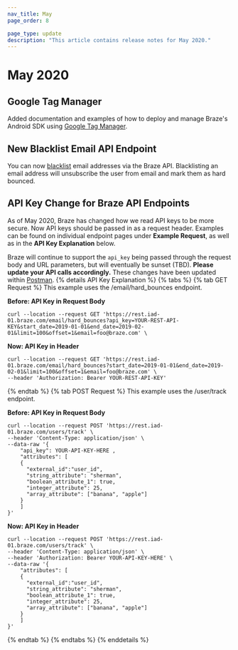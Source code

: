 ```yaml
---
nav_title: May
page_order: 8

page_type: update
description: "This article contains release notes for May 2020."
---
```

# May 2020

## Google Tag Manager

Added documentation and examples of how to deploy and manage Braze's Android SDK using [Google Tag Manager]({{site.baseurl}}/developer_guide/platform_integration_guides/android/advanced_use_cases/android_google_tag_manager/).

## New Blacklist Email API Endpoint
You can now [blacklist]({{site.baseurl}}/api/endpoints/email/post_blacklist/) email addresses via the Braze API. Blacklisting an email address will unsubscribe the user from email and mark them as hard bounced.

## API Key Change for Braze API Endpoints

As of May 2020, Braze has changed how we read API keys to be more secure. Now API keys should be passed in as a request header. Examples can be found on individual endpoint pages under __Example Request__, as well as in the __API Key Explanation__ below.

Braze will continue to support the `api_key` being passed through the request body and URL parameters, but will eventually be sunset (TBD). __Please update your API calls accordingly.__ These changes have been updated within [Postman](https://documenter.getpostman.com/view/4689407/SVYrsdsG?version=latest#intro).
{% details API Key Explanation %}
{% tabs %}
{% tab GET Request %}
This example uses the /email/hard_bounces endpoint.

__Before: API Key in Request Body__
```
curl --location --request GET 'https://rest.iad-01.braze.com/email/hard_bounces?api_key=YOUR-REST-API-KEY&start_date=2019-01-01&end_date=2019-02-01&limit=100&offset=1&email=foo@braze.com' \
```
__Now: API Key in Header__
```
curl --location --request GET 'https://rest.iad-01.braze.com/email/hard_bounces?start_date=2019-01-01&end_date=2019-02-01&limit=100&offset=1&email=foo@braze.com' \
--header 'Authorization: Bearer YOUR-REST-API-KEY'
```
{% endtab %}
{% tab POST Request %}
This example uses the /user/track endpoint.

__Before: API Key in Request Body__
```
curl --location --request POST 'https://rest.iad-01.braze.com/users/track' \
--header 'Content-Type: application/json' \
--data-raw '{
	"api_key": YOUR-API-KEY-HERE ,
	"attributes": [ 
 	{
 	  "external_id":"user_id",
      "string_attribute": "sherman",
      "boolean_attribute_1": true,
      "integer_attribute": 25,
      "array_attribute": ["banana", "apple"]
    }
    ]
}'
```
__Now: API Key in Header__
```
curl --location --request POST 'https://rest.iad-01.braze.com/users/track' \
--header 'Content-Type: application/json' \
--header 'Authorization: Bearer YOUR-API-KEY-HERE' \
--data-raw '{
	"attributes": [ 
 	{
	  "external_id":"user_id",
      "string_attribute": "sherman",
      "boolean_attribute_1": true,
      "integer_attribute": 25,
      "array_attribute": ["banana", "apple"]
    }
    ]
}'
```
{% endtab %}
{% endtabs %}
{% enddetails %}


